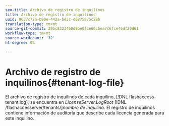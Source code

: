 ```yaml
---
seo-title: Archivo de registro de inquilinos
title: Archivo de registro de inquilinos
uuid: 9637c72a-b90e-442a-be3c-d6875275c28b
translation-type: tm+mt
source-git-commit: 29bc8323460d9be0fce66cbea7c6fce46df20d61
workflow-type: tm+mt
source-wordcount: '32'
ht-degree: 0%

---
```



# Archivo de registro de inquilinos{#tenant-log-file}

El archivo de registro de inquilinos de cada inquilino, [!DNL flashaccess-tenant.log], se encuentra en *LicenseServer.LogRoot* [!DNL /flashaccesserver/tenants/]*nombre de inquilino*. El registro de inquilinos contiene información de auditoría que describe cada licencia generada para este inquilino.
